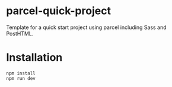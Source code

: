 # parcel-quick-project

Template for a quick start project using parcel including Sass and PostHTML.

# Installation
``` 
npm install
npm run dev
```
